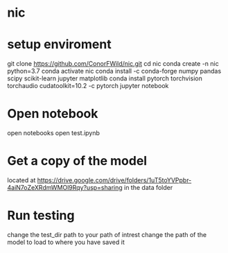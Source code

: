 # nic

# setup enviroment

git clone https://github.com/ConorFWild/nic.git
cd nic
conda create -n nic python=3.7
conda activate nic
conda install -c conda-forge numpy pandas scipy scikit-learn jupyter matplotlib
conda install pytorch torchvision torchaudio cudatoolkit=10.2 -c pytorch
jupyter notebook

# Open notebook
open notebooks
open test.ipynb

# Get a copy of the model
located at 
https://drive.google.com/drive/folders/1uT5toYVPpbr-4aiN7oZeXRdmWMOl9Rqy?usp=sharing
in the data folder

# Run testing
change the test_dir path to your path of intrest
change the path of the model to load to where you have saved it



